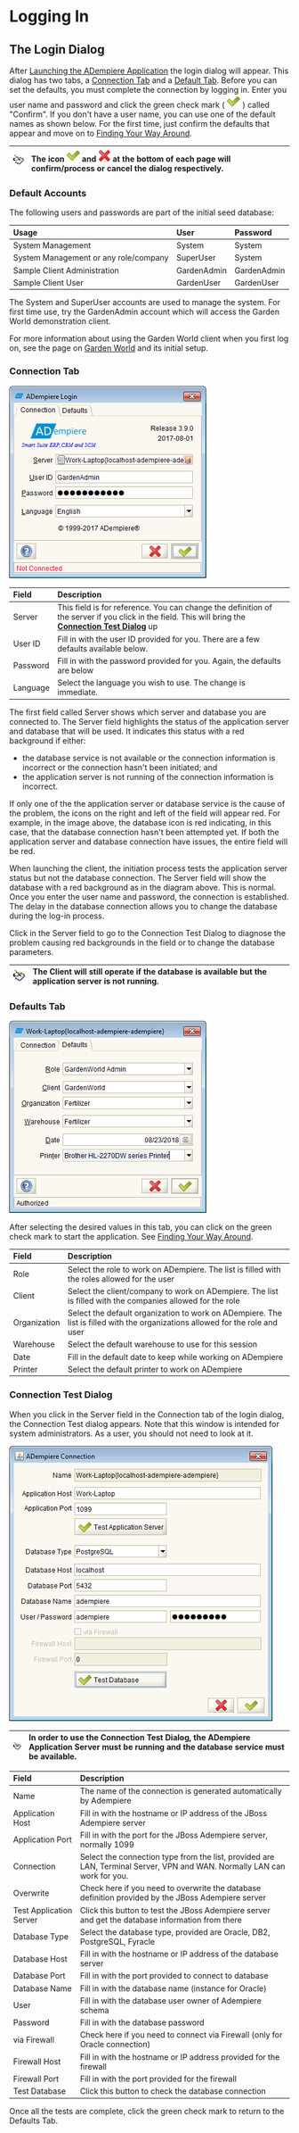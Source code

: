 # Logging In

## The Login Dialog

After [Launching the ADempiere Application](launching-the-application.md) the login dialog will appear. This dialog has two tabs, a [Connection Tab](logging-in.md#connection-tab) and a [Default Tab](logging-in.md#defaults-tab). Before you can set the defaults, you must complete the connection by logging in.  Enter you user name and password and click the green check mark \( ![](../../.gitbook/assets/icon_ok24.png) \) called "Confirm".  If you don't have a user name, you can use one of the default names as shown below.  For the first time, just confirm the defaults that appear and move on to [Finding Your Way Around](finding-your-way-around.md).

| ![](../../.gitbook/assets/note%20%281%29.gif)  | The icon ![](../../.gitbook/assets/icon_ok24%20%281%29.png) and ![](../../.gitbook/assets/icon_cancel24.png) at the bottom of each page will confirm/process or cancel the dialog respectively. |
| :--- | :--- |


### **Default Accounts**

The following users and passwords are part of the initial seed database:

| **Usage** | **User** | **Password** |
| :--- | :--- | :--- |
| System Management | System | System |
| System Management or any role/company | SuperUser | System |
| Sample Client Administration | GardenAdmin | GardenAdmin |
| Sample Client User | GardenUser | GardenUser |

The System and SuperUser accounts are used to manage the system.  For first time use, try the GardenAdmin account which will access the Garden World demonstration client.

For more information about using the Garden World client when you first log on, see the page on [Garden World](http://wiki.adempiere.net/Garden_World) and its initial setup.

### Connection Tab

![ADempiere Login Connection Tab](../../.gitbook/assets/image%20%281%29.png)

| **Field** | **Description** |
| :--- | :--- |
| Server | This field is for reference. You can change the definition of the server if you click in the field. This will bring the [**Connection Test Dialog**](logging-in.md#connection-test) up |
| User ID | Fill in with the user ID provided for you. There are a few defaults available below. |
| Password | Fill in with the password provided for you. Again, the defaults are below |
| Language | Select the language you wish to use. The change is immediate. |

The first field called Server shows which server and database you are connected to. The Server field highlights the status of the application server and database that will be used. It indicates this status with a red background if either:

* the database service is not available or the connection information is incorrect or the connection hasn't been initiated; and
* the application server is not running of the connection information is incorrect.

If only one of the the application server or database service is the cause of the problem, the icons on the right and left of the field will appear red. For example, in the image above, the database icon is red indicating, in this case, that the database connection hasn't been attempted yet. If both the application server and database connection have issues, the entire field will be red.

When launching the client, the initiation process tests the application server status but not the database connection. The Server field will show the database with a red background as in the diagram above. This is normal. Once you enter the user name and password, the connection is established. The delay in the database connection allows you to change the database during the log-in process.

Click in the Server field to go to the Connection Test Dialog to diagnose the problem causing red backgrounds in the field or to change the database parameters.

| ![](../../.gitbook/assets/note%20%281%29.gif)  | The Client will still operate if the database is available but the application server is not running. |
| :--- | :--- |


### Defaults Tab

![ADempiere Login Defaults Tab](../../.gitbook/assets/image.png)

After selecting the desired values in this tab, you can click on the green check mark to start the application. See [Finding Your Way Around](finding-your-way-around.md).

| **Field** | **Description** |
| :--- | :--- |
| Role | Select the role to work on ADempiere. The list is filled with the roles allowed for the user |
| Client | Select the client/company to work on ADempiere. The list is filled with the companies allowed for the role |
| Organization | Select the default organization to work on ADempiere. The list is filled with the organizations allowed for the role and user |
| Warehouse | Select the default warehouse to use for this session |
| Date | Fill in the default date to keep while working on ADempiere |
| Printer | Select the default printer to work on ADempiere |

### Connection Test Dialog

When you click in the Server field in the Connection tab of the login dialog, the Connection Test dialog appears.  Note that this window is intended for system administrators.  As a user, you should not need to look at it.

![ADempiere Login Connection Test Dialog](../../.gitbook/assets/image%20%285%29.png)

| ![](../../.gitbook/assets/note%20%281%29.gif)  | In order to use the Connection Test Dialog, the ADempiere Application Server must be running and the database service must be available. |
| :--- | :--- |


| **Field** | **Description** |
| :--- | :--- |
| Name | The name of the connection is generated automatically by Adempiere |
| Application Host | Fill in with the hostname or IP address of the JBoss Adempiere server |
| Application Port | Fill in with the port for the JBoss Adempiere server, normally 1099 |
| Connection | Select the connection type from the list, provided are LAN, Terminal Server, VPN and WAN. Normally LAN can work for you. |
| Overwrite | Check here if you need to overwrite the database definition provided by the JBoss Adempiere server |
| Test Application Server | Click this button to test the JBoss Adempiere server and get the database information from there |
| Database Type | Select the database type, provided are Oracle, DB2, PostgreSQL, Fyracle |
| Database Host | Fill in with the hostname or IP address of the database server |
| Database Port | Fill in with the port provided to connect to database |
| Database Name | Fill in with the database name \(instance for Oracle\) |
| User | Fill in with the database user owner of Adempiere schema |
| Password | Fill in with the database password |
| via Firewall | Check here if you need to connect via Firewall \(only for Oracle connection\) |
| Firewall Host | Fill in with the hostname or IP address provided for the firewall |
| Firewall Port | Fill in with the port provided for the firewall |
| Test Database | Click this button to check the database connection |

Once all the tests are complete, click the green check mark to return to the Defaults Tab.

